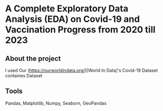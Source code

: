 # A Complete Exploratory Data Analysis (EDA) on Covid-19 and Vaccination Progress from 2020 till 2023
## About the project
I used Our (https://ourworldindata.org/)[World In Data]'s Covid-19 Dataset containes Dataset
## Tools
Pandas, Matplotlib, Numpy, Seaborn, GeoPandas

